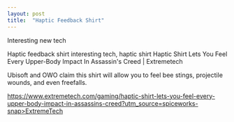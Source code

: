```yaml
---
layout: post
title:  "Haptic Feedback Shirt"
---
```


Interesting new tech

Haptic feedback shirt
interesting tech, haptic shirt Haptic Shirt Lets You Feel Every Upper-Body Impact In Assassin's Creed | Extremetech

Ubisoft and OWO claim this shirt will allow you to feel bee stings, projectile wounds, and even freefalls.

https://www.extremetech.com/gaming/haptic-shirt-lets-you-feel-every-upper-body-impact-in-assassins-creed?utm_source=spiceworks-snap>ExtremeTech

